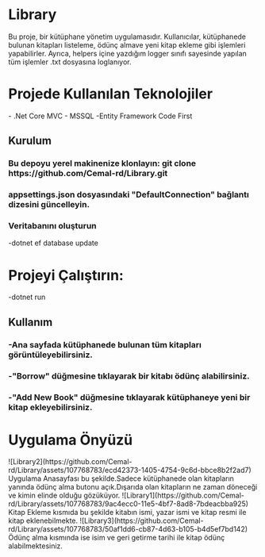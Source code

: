 # Library
Bu proje, bir kütüphane yönetim uygulamasıdır. Kullanıcılar, kütüphanede bulunan kitapları listeleme, ödünç almave yeni kitap ekleme gibi işlemleri yapabilirler. Ayrıca, helpers içine yazdığım logger sınıfı sayesinde yapılan tüm işlemler .txt dosyasına loglanıyor.
<h1>Projede Kullanılan Teknolojiler</h1>
- .Net Core MVC
- MSSQL
-Entity Framework Code First
<h2>Kurulum</h2>
<h3>Bu depoyu yerel makinenize klonlayın: git clone https://github.com/Cemal-rd/Library.git</h3>
<h3>appsettings.json dosyasındaki "DefaultConnection" bağlantı dizesini güncelleyin.</h3>
<h3>Veritabanını oluşturun </h3>
-dotnet ef database update
<h1>Projeyi Çalıştırın:</h1>
-dotnet run
<h2>Kullanım</h2>
<h3>-Ana sayfada kütüphanede bulunan tüm kitapları görüntüleyebilirsiniz.</h3>
<h3>-"Borrow" düğmesine tıklayarak bir kitabı ödünç alabilirsiniz.</h3>
<h3>-"Add New Book" düğmesine tıklayarak kütüphaneye yeni bir kitap ekleyebilirsiniz.</h3>
<h1>Uygulama Önyüzü</h1>
![Library2](https://github.com/Cemal-rd/Library/assets/107768783/ecd42373-1405-4754-9c6d-bbce8b2f2ad7)
Uygulama Anasayfası bu şekilde.Sadece kütüphanede olan kitapların yanında ödünç alma butonu açık.Dışarıda olan kitapların ne zaman döneceği ve kimin elinde olduğu gözüküyor.
![Library1](https://github.com/Cemal-rd/Library/assets/107768783/9ac4ecc0-11e5-4bf7-8ad8-7bdeacbba925)
Kitap Ekleme kısmıda bu şekilde kitabın ismi, yazar ismi ve kitap resmi ile kitap eklenebilmekte.
![Library3](https://github.com/Cemal-rd/Library/assets/107768783/50af1dd6-cb87-4d63-b105-b4d5ef7bd142)
Ödünç alma kısmında ise isim ve geri getirme tarihi ile kitap ödünç alabilmektesiniz.





